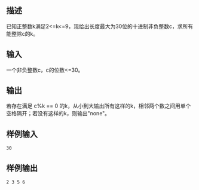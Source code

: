 ## 描述


已知正整数k满足2<=k<=9，现给出长度最大为30位的十进制非负整数c，求所有能整除c的k。

## 输入


一个非负整数c，c的位数<=30。

## 输出


若存在满足 c%k == 0 的k，从小到大输出所有这样的k，相邻两个数之间用单个空格隔开；若没有这样的k，则输出"none"。

## 样例输入


```
30

```


## 样例输出


```
2 3 5 6 

```


